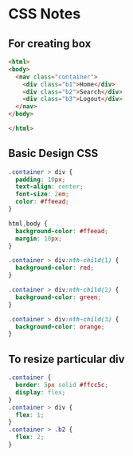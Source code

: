 # CSS Notes

## For creating box

```html
<html>
<body>
  <nav class="container">
    <div class="b1">Home</div>
    <div class="b2">Search</div>
    <div class="b3">Logout</div>
  </nav>
</body>

</html>
```

## Basic Design CSS

```css
.container > div {
  padding: 10px;
  text-align: center;
  font-size: 2em;
  color: #ffeead;
}

html,body {
  background-color: #ffeead;
  margin: 10px;
}

.container > div:nth-child(1) {
  background-color: red;
}

.container > div:nth-child(2) {
  background-color: green;
}

.container > div:nth-child(3) {
  background-color: orange;
}
```

## To resize particular div

```css
.container {
  border: 5px solid #ffcc5c;
  display: flex;
}
.container > div {
  flex: 1;
}
.container > .b2 {
  flex: 2;
}
```
